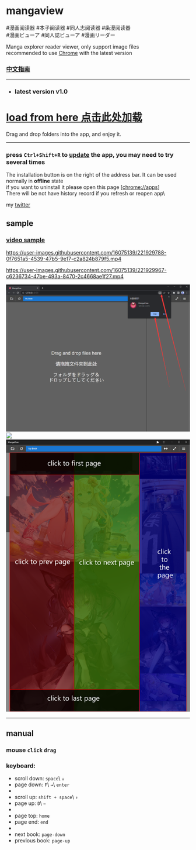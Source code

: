 #  mangaview

#漫画阅读器  #本子阅读器  #同人志阅读器 #条漫阅读器\
#漫画ビューア #同人誌ビューア #漫画リーダー

Manga explorer reader viewer, only support image files\
recommended to use [Chrome](https://www.google.com/chrome/) with the latest version

### [中文指南](README.zh-CN.md)
___

* ### latest version v1.0
# [load from here 点击此处加载](https://nohnolife.github.io/mangaview/dist/index.html)

Drag and drop folders into the app, and enjoy it.

___

### press `Ctrl+Shift+R` to [update]() the app, you may need to try several times
The installation button is on the right of the address bar. It can be used normally in **offline** state\
if you want to uninstall it please open this page [[chrome://apps](chrome://apps)]\
There will be not have history record if you refresh or reopen app\

my [twitter](https://twitter.com/mousoug)
## sample

### [video sample](https://github.com/NOHNOLIFE/mangaview/raw/main/description/sample.mp4)

https://user-images.githubusercontent.com/16075139/221929788-0f7651a5-4539-47b5-9e17-c2a824b879f5.mp4

https://user-images.githubusercontent.com/16075139/221929967-c6236734-47be-493a-8470-2c4668ae1f27.mp4

![](https://github.com/NOHNOLIFE/mangaview/blob/main/description/desc%201.png)
![](https://github.com/NOHNOLIFE/mangaview/blob/main/description/desc%205.png)
![](https://github.com/NOHNOLIFE/mangaview/blob/main/description/desc%206.png)

___
## manual
### mouse `click`  `drag`

### keyboard:
* scroll down: `space`\ `↓`
* page down: `F`\ `→`\ `enter`
*
* scroll up: `shift + space`\ `↑`
* page up: `D`\ `←`
*
* page top: `home`
* page end: `end`
* 
* next book: `page-down`
* previous book:  `page-up`



